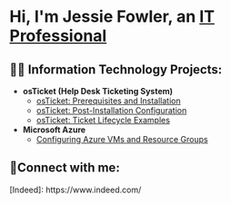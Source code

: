 <h1>Hi, I'm Jessie Fowler, an <a href="https://linkedin.com/in/jessie fowler">IT Professional</a></h1>

<h2>👨‍💻 Information Technology Projects:</h2>

- <b>osTicket (Help Desk Ticketing System)</b>
  - [osTicket: Prerequisites and Installation](https://github.com/jessiefowler23/osticket-prereqs)
  - [osTicket: Post-Installation Configuration](https://github.com/jessiefowler23/post-install-config)
  - [osTicket: Ticket Lifecycle Examples](https://github.com/jessiefowler23/ticket-lifecycle)
- <b>Microsoft Azure</b>
  - [Configuring Azure VMs and Resource Groups ](https://github.com/jessiefowler23/configure-ad)
  

<h2>🤳Connect with me:</h2>
[Indeed]: https://www.indeed.com/
